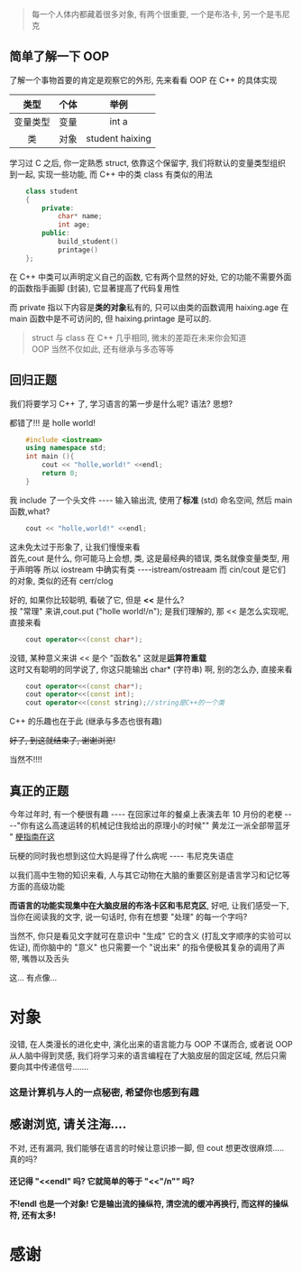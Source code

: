 > 每一个人体内都藏着很多对象, 有两个很重要, 一个是布洛卡, 另一个是韦尼克

## 简单了解一下 OOP

了解一个事物首要的肯定是观察它的外形, 先来看看 OOP 在 C++ 的具体实现

|  类型  |  个体 |        举例       |
| :--: | :-: | :-------------: |
| 变量类型 |  变量 |      int a      |
|   类  |  对象 | student haixing |

学习过 C 之后, 你一定熟悉 struct, 依靠这个保留字, 我们将默认的变量类型组织到一起, 实现一些功能, 而 C++ 中的类 class 有类似的用法

```C++
    class student
    {
        private:
            char* name;
            int age;
        public:
            build_student()
            printage()
    };
```

在 C++ 中类可以声明定义自己的函数, 它有两个显然的好处, 它的功能不需要外面的函数指手画脚 (封装), 它显著提高了代码复用性

而 private 指以下内容是**类的对象**私有的, 只可以由类的函数调用 haixing.age 在 main 函数中是不可访问的, 但 haixing.printage 是可以的.

> struct 与 class 在 C++ 几乎相同, 微末的差距在未来你会知道\
> OOP 当然不仅如此, 还有继承与多态等等

## 回归正题

我们将要学习 C++ 了, 学习语言的第一步是什么呢? 语法? 思想?

都错了!!! 是 holle world!

```C++
    #include <iostream>
    using namespace std;
    int main (){
        cout << "holle,world!" <<endl; 
        return 0;
    }
```

我 include 了一个头文件 ---- 输入输出流, 使用了**标准** (std) 命名空间, 然后 main 函数,what?

```C++
    cout << "holle,world!" <<endl;
```

这未免太过于形象了, 让我们慢慢来看\
首先,cout 是什么, 你可能马上会想, 类, 这是最经典的错误, 类名就像变量类型, 用于声明等 所以 iostream 中确实有类 ----istream/ostreaam 而 cin/cout 是它们的对象, 类似的还有 cerr/clog

好的, 如果你比较聪明, 看破了它, 但是 **<<** 是什么?\
按 "常理" 来讲,cout.put ("holle world!/n"); 是我们理解的, 那 << 是怎么实现呢, 直接来看

```C++
    cout operator<<(const char*);
```

没错, 某种意义来讲 << 是个 "函数名" 这就是**运算符重载**\
这时又有聪明的同学说了, 你这只能输出 char* (字符串) 啊, 别的怎么办, 直接来看

```C++
    cout operator<<(const char*);
    cout operator<<(const int);
    cout operator<<(const string);//string是C++的一个类
```

C++ 的乐趣也在于此 (继承与多态也很有趣)

~~好了, 到这就结束了, 谢谢浏览!~~

当然不!!!!

## 真正的正题

今年过年时, 有一个梗很有趣 ---- 在回家过年的餐桌上表演去年 10 月份的老梗 ----"你有这么高速运转的机械记住我给出的原理小的时候"" 黄龙江一派全部带蓝牙 " [梗指南在这](https://www.bilibili.com/video/BV1Ct421a7tq/?spm_id_from=333.788.recommend_more_video.1\&vd_source=2499dec4a6dc444afbb1ff9583447bca)

玩梗的同时我也想到这位大妈是得了什么病呢 ---- 韦尼克失语症

以我们高中生物的知识来看, 人与其它动物在大脑的重要区别是语言学习和记忆等方面的高级功能

**而语言的功能实现集中在大脑皮层的布洛卡区和韦尼克区**, 好吧, 让我们感受一下, 当你在阅读我的文字, 说一句话时, 你有在想要 "处理" 的每一个字吗?

当然不, 你只是看见文字就可在意识中 "生成" 它的含义 (打乱文字顺序的实验可以佐证), 而你脑中的 "意义" 也只需要一个 "说出来" 的指令便极其复杂的调用了声带, 嘴唇以及舌头

这... 有点像...

# 对象

没错, 在人类漫长的进化史中, 演化出来的语言能力与 OOP 不谋而合, 或者说 OOP 从人脑中得到灵感, 我们将学习来的语言编程在了大脑皮层的固定区域, 然后只需要向其中传递信号.......

### 这是计算机与人的一点秘密, 希望你也感到有趣

## 感谢浏览, 请关注海....

不对, 还有漏洞, 我们能够在语言的时候让意识掺一脚, 但 cout 想更改很麻烦..... 真的吗?

#### 还记得 "<\<endl" 吗? 它就简单的等于 "<<"/n"" 吗?

#### 不!endl 也是一个对象! 它是输出流的操纵符, 清空流的缓冲再换行, 而这样的操纵符, 还有太多!

# 感谢